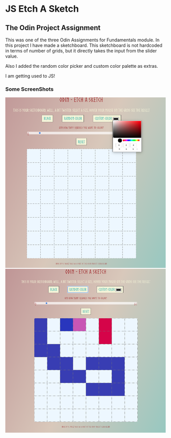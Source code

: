 # JS Etch A Sketch
## The Odin Project Assignment


 This was one of the three Odin Assignments for Fundamentals module. 
 In this project I have made a sketchboard.
 This sketchboard is not hardcoded in terms of number of grids, but it directly takes the input from the slider value.

Also I added the random color picker and custom color palette as extras. 

I am getting used to JS!




### Some ScreenShots 
![](assets/img/img1.png)
![](assets/img/img2.png)


